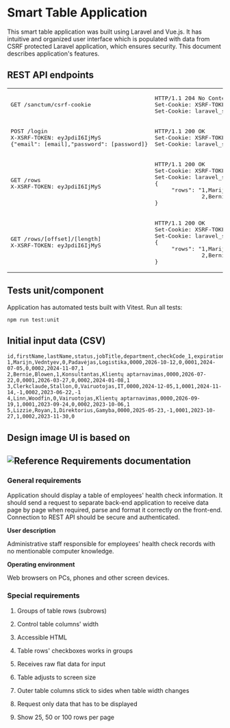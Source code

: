 # Smart Table Application
 This smart table application was built using Laravel and Vue.js. It has intuitive and organized user interface which is populated with data from CSRF protected Laravel application, which ensures security. This document describes application's features.

## REST API endpoints
<table class="table table-bordered">
  <tbody>
   <tr>
    <td><pre>GET /sanctum/csrf-cookie</pre></td>
    <td><pre>HTTP/1.1 204 No Content  
Set-Cookie: XSRF-TOKEN=eyJpdiI6IjMyS;
Set-Cookie: laravel_session=eyJpdiI6IjMyS</pre></td>
   </tr>
   <tr>
    <td><pre>POST /login  
X-XSRF-TOKEN: eyJpdiI6IjMyS   
{"email": [email],"password": [password]}</pre></td>
    <td><pre>HTTP/1.1 200 OK  
Set-Cookie: XSRF-TOKEN=eyJpdiI6IjMyS;
Set-Cookie: laravel_session=eyJpdiI6IjMyS</pre></td>
   </tr>
   <tr>
    <td><pre>GET /rows  
X-XSRF-TOKEN: eyJpdiI6IjMyS</pre></td>
    <td><pre>HTTP/1.1 200 OK  
Set-Cookie: XSRF-TOKEN=eyJpdiI6IjMyS;
Set-Cookie: laravel_session=eyJpdiI6IjMyS  
{  
     "rows": "1,Marijn,Vedntyev,0,Padavėjas,...\r\n  
              2,Bernie,Blowen,1,Konsultantas,..."  
}</pre></td>
   </tr>
   <tr>
    <td><pre>GET /rows/[offset]/[length]  
X-XSRF-TOKEN: eyJpdiI6IjMyS</pre></td>
    <td><pre>HTTP/1.1 200 OK  
Set-Cookie: XSRF-TOKEN=eyJpdiI6IjMyS;
Set-Cookie: laravel_session=eyJpdiI6IjMyS  
{  
     "rows": "1,Marijn,Vedntyev,0,Padavėjas,...\r\n  
              2,Bernie,Blowen,1,Konsultantas,..."  
}</pre></td>
   </tr>
  </tbody>
</table>

## Tests unit/component
Application has automated tests built with Vitest. Run all tests:
```
npm run test:unit
```
Initial input data (CSV)
---
```
id,firstName,lastName,status,jobTitle,department,checkCode_1,expiration_1,checkStatus_1,checkCode_2,expiration_2,checkStatus_2,checkCode_3,expiration_3,checkStatus_3
1,Marijn,Vedntyev,0,Padavėjas,Logistika,0000,2026-10-12,0,0001,2024-07-05,0,0002,2024-11-07,1
2,Bernie,Blowen,1,Konsultantas,Klientų aptarnavimas,0000,2026-07-22,0,0001,2026-03-27,0,0002,2024-01-08,1
3,Clerkclaude,Stallon,0,Vairuotojas,IT,0000,2024-12-05,1,0001,2024-11-14,-1,0002,2023-06-22,-1
4,Linn,Woodfin,0,Vairuotojas,Klientų aptarnavimas,0000,2026-09-19,1,0001,2023-09-24,0,0002,2023-10-06,1
5,Lizzie,Royan,1,Direktorius,Gamyba,0000,2025-05-23,-1,0001,2023-10-27,1,0002,2023-11-30,0
```
Design image UI is based on
---

![Reference](https://batai.w5.lt/health-table/Healthchecksummary.png)
Requirements documentation
---
### General requirements
Application should display a table of employees' health check information. It should send a request to separate back-end application to receive data page by page when required, parse and format it correctly on the front-end. Connection to REST API should be secure and authenticated.

**User description**

Administrative staff responsible for employees' health check records with no mentionable computer knowledge.

**Operating environment**

Web browsers on PCs, phones and other screen devices.

### Special requirements

1. 	Groups of table rows (subrows)
   
2. 	Control table columns' width
   
3. 	Accessible HTML
   
4. 	Table rows' checkboxes works in groups

5. 	Receives raw flat data for input
 	
6. 	Table adjusts to screen size
 	
7. 	Outer table columns stick to sides when table width changes
 	
8. 	Request only data that has to be displayed
 	
9. 	Show 25, 50 or 100 rows per page
